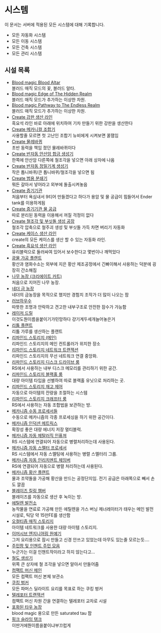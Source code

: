 # 시스템

이 문서는 서버에 적용된 모든 시스템에 대해 기록합니다.

- 모든 자동화 시스템
- 모든 이동 시스템
- 모든 건축 시스템
- 모든 관리 시스템

## 시설 목록

<!-- systems_list_dest_open -->
- [ Blood magic Blood Altar](bl_blood_alter.md)  
블러드 매직 모드의 꽃, 블러드 알타.
- [ Blood magic Edge of The Hidden Realm](bl_edge_of_the_hidden_realm.md)  
블러드 매직 모드가 추가하는 이상한 차원.
- [ Blood magic Pathway to The Endless Realm](bl_pathway_to_the_endless_realm.md)  
블러드 매직 모드가 추가하는 이상한 차원.
- [ Create 강판 생산 라인](create_plate_line.md)  
흑요석 라인 바로 아래에 위치하여 기차 만들기 위한 강판을 생산한다
- [ Create 메카니컬 조합기](create_mechanical_crafter.md)  
사용할줄 모르면 첫 고난인 조합기 뉴비에게 시켜보면 꿀잼임
- [ Create 물레바퀴](create_waterwheel.md)  
초반 동력을 책임 졌던 물레바퀴이다
- [ Create 반자동 안산암 합금 생성기](create_semiauto_andesite_alloy_maker.md)  
한쪽에 안산암 다른쪽에 철조각을 넣으면 아래 상자에 나옴
- [ Create 반자동 정밀기계 생성기](create_semiauto_refinedmachine_generator.md)  
작은 톱니바퀴/큰 톱니바퀴/철조각을 넣으면 됨
- [ Create 범용 분쇄기](create_universial_crusher.md)  
뭐든 갈아서 넣어라고 외부에 돌출시켜놓음
- [ Create 증기기관](create_steam_engine.md)  
처음부터 욕심내서 9티어 만들겠다고 하다가 용암 및 물 공급이 힘들어서 Ender tank를 이용하게됨
- [ Create 증기기관 물 공급](create_water_supply.md)  
따로 분리된 동력을 이용해서 꺼질 걱정이 없다
- [ Create 철조각 및 부싯돌 생성 공장](create_iron_flint_steal_factory.md)  
철조각 압축으로 철주괴 생성 및 부싯돌 가득 차면 버리기 자동화
- [ Create 케이스 생산 라인](create_case_line.md)  
create의 모든 케이스를 생산 할 수 있는 자동화 라인.
- [ Create 흑요석 생산 라인](create_obsidian_line.md)  
유리블럭으로 둘러싸여 있어서 보수한다고 몇번이나 깨먹었다
- [ 광물 가공 플랜트](mk_ore_processing_plant.md)  
황산과 염화수소는 외부에 지은 황산 제조공정에서 긴빠이해서 사용하는 덕분에 굉장히 간소해짐
- [ 나무 농장 (크리에이트 카트)](tree_farm_create_cart.md)  
처음으로 지어진 나무 농장.  
- [ 네더 금 농장](nether_gold_farm.md)  
네더의 금농장을 목적으로 했지만 경험치 조작가 더 많이 나오는 팜  
- [ 러브하우수 ](love_house.md)  
따뜻한 조명과 안락하고 견고한 내부구조로 안전한 잠수가 가능함
- [ 레이저 드릴](laser_drill.md)  
이것도뭔이름을붙이기가민망하다 걍기계두세개늘어놓은거
- [ 리튬 플랜트](mk_lithum_plant.md)  
리튬 가루를 생산하는 플랜트
- [ 리파인드 스토리지 (메인)](rs_main.md)  
리파인드 스토리지의 메인 컨트롤러가 위치한 장소
- [ 리파인드 스토리지 네트워크 트랜젝션](rs_network_tranjection.md)  
리파인드 스토리지의 무선 네트워크 연결 중앙화.
- [ 리파인드 스토리지 디스크 드라이브 룸](rs_disk_drives.md)  
RS에서 사용하는 내부 디스크 메모리를 관리하기 위한 공간.
- [ 리파인드 스토리지 블랙홀 룸](rs_black_hole.md)  
대량 아이템 타입을 선별하여 따로 블랙홀 유닛으로 처리하는 곳.
- [ 리파인드 스토리지 재고 제어](rs_stock_control.md)  
자동으로 아이템의 잔량을 조절하는 시스템
- [ 리파인드 스토리지 크래프터 룸](rs_crafters.md)  
RS에서 사용하는 자동 조합법을 보관하는 방.
- [ 메카니즘 수동 프로세서들](mk_manual_processors.md)  
수동으로 메카니즘의 각종 프로세싱을 하기 위한 공간이다.
- [ 메카니즘 인덕션 메트릭스](mk_induction_matrix.md)  
확장성 좋은 대량 에너지 저장 멀티블럭.
- [ 메카니즘 자동 메탈러직 인퓨져](mk_auto_metallurgic_infuser.md)  
RS 시스템에 연결되어 자동으로 병렬처리하는데 사용된다.
- [ 메카니즘 자동 스멜터 프로세서](mk_auto_smeltery.md)  
RS 시스템에서 자동 스멜팅에 사용하는 병렬 스멜터리 그룹.
- [ 메카니즘 자동 인리치멘트 체임버](mk_auto_enrichment_chamber.md)  
RS에 연결되어 자동으로 병렬 처리하는데 사용된다.
- [ 메카니즘 황산 플랜트](mk_sulfer_plant.md)  
물과 조약돌을 가공해 황산을 만드는 공정단지임. 전기 공급은 아래쪽으로 빼서 손도 깔끔
- [ 블레이즈 킬링 챔버](blaze_killing_chamber.md)  
블레이즈를 자동으로 생산 후 녹이는 방.
- [ 에틸렌 발전소](mk_ethylene_generator.md)  
농작물을 연료로 가공해 만든 에틸렌을 가스 버닝 제너레이터가 태우는 메인 발전 시설로, 틱당 약 15만FE를 생산함
- [ 오컬티즘 매직 스토리지](occultism_magic_storage.md)  
아이템 네트워크를 사용한 대량 아이템 스토리지.
- [ 이머시브 엔지니어링 원예기](ie_garden_clothe.md)  
그저 요리용으로 잠시 만들고 신경 안쓰고 있었는데 아무도 있는줄 모르는듯....
- [ 주민팜 및 인챈트 주민 모음](viliager_farm.md)  
누군가는 이걸 인챈트작이라고 하지 않는다고...
- [ 철도 생성기](rail_generator.md)  
위쪽 큰 상자에 철 조각을 넣으면 알아서 만들어줌
- [ 컴팩트 머신 메인](cm_compactmachine_main.md)  
모든 컴팩트 머신 본체 보관소
- [ 쿠킹 벙커](cooking_bunker.md)  
모든 파머스 딜라이트 요리를 목표로 하는 쿠킹 벙커
- [ 텔레포터 트랜잭션](teleporter_hub.md)  
컴팩트 머신 차원 간을 연결하는 텔레포터 교차로 시설
- [ 포화된 타우 농장](saturated_tau_farm.md)  
blood magic 용으로 만든 saturated tau 팜
- [ 핑크 슬라임 탱크](pink_slime_tank.md)  
이딴거에뭔이름을붙이냐부끄럽게
<!-- systems_list_dest_close -->
